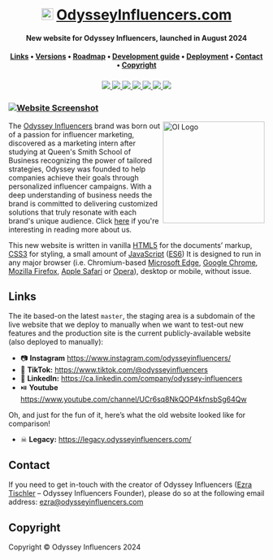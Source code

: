 <div align="center">
    <h1>
        <img src="readmeicon.png" alt="OI Logo" height="23px">
        <a href="https://www.odysseyinfluencers.com/">OdysseyInfluencers.com</a>
    </h1>
    <h4><b>New website for Odyssey Influencers, launched in August 2024</b></h4>
    <h4>
        <a href="#links">Links</a>
        •
        <a href="#versions">Versions</a>
        •
        <a href="#roadmap">Roadmap</a>
        •
        <a href="#development-guide">Development guide</a>
        •
        <a href="#deployment">Deployment</a>
        •
        <a href="#contact">Contact</a>
        •
        <a href="#copyright">Copyright</a>
    </h4>
    <h3>
        <a href="https://www.github.com/gordonDRAMsay">
            <img src="https://img.shields.io/badge/maintainer-%AndrewBaron">
        </a>
        <a href="https://www.odysseyinflueners.com/](https://www.odysseyinflueners.com)">
            <img src="https://img.shields.io/website?url=http%3A%2F%2Fwww.triumphmayflowerclub.com%2F">
        </a>
        <a href="https://www.odysseyinflueners.com">
            <img src="https://img.shields.io/badge/launched-Aug%202024-teal">
        </a>
        <a href="https://www.github.com/Odyssey-Influencers/odysseyinfluencers.com/commits/master">
            <img src="https://img.shields.io/github/last-commit/Stack-in-a-box/triumphmayflowerclub.com?color=blue&label=updated">
        </a>
        <a href="https://www.github.com/Odyssey-Influencers/odysseyinfluencers.com/releases/latest">
            <img src="https://img.shields.io/github/v/release/Stack-in-a-box/triumphmayflowerclub.com?color=blueviolet&label=version">
        </a>
        <a href="#copyright">
            <img src="https://img.shields.io/badge/licence-%C2%A9-crimson">
        </a>
        <a href="https://ca.linkedin.com/company/odyssey-influencers">
            <img src="https://img.shields.io/badge/social-LinkedIn-blue">
        </a>
    </h3>
</div>

### [![Website Screenshot](screenshot.png)](https://www.odysseyinfluencers.com/)

<img src="about/logo.png" alt="OI Logo" height="200px" align="right">

The [Odyssey Influencers](https://www.odysseyinfluencers.com/) brand was born out of a passion for influencer marketing, discovered as a marketing intern after studying at Queen's Smith School of Business recognizing the power of tailored strategies, Odyssey was founded to help companies achieve their goals through personalized influencer campaigns. With a deep understanding of business needs the brand is committed to delivering customized solutions that truly resonate with each brand's unique audience. Click [here](https://www.odysseyinfluencers.com/about) if you're interesting in reading more about us.

This new website is written in vanilla [HTML5](https://developer.mozilla.org/docs/web/html) for the documents’ markup, [CSS3](https://developer.mozilla.org/docs/web/css) for styling, a small amount of [JavaScript](https://developer.mozilla.org/docs/web/javascript) ([ES6](https://developer.mozilla.org/docs/web/javascript/language_resources)) It is designed to run in any major browser (i.e. Chromium-based [Microsoft Edge](https://www.microsoft.com/edge), [Google Chrome](https://www.google.co.uk/chrome), [Mozilla Firefox](https://www.mozilla.org/firefox), [Apple Safari](https://www.apple.com/safari) or [Opera](https://www.opera.com/)), desktop or mobile, without issue.

## Links

The ite based-on the latest `master`, the staging area is a subdomain of the live website that we deploy to manually when we want to test-out new features and the production site is the current publicly-available website (also deployed to manually):

* 📷 **Instagram** https://www.instagram.com/odysseyinfluencers/
* 🎵 **TikTok:** https://www.tiktok.com/@odysseyinfluencers
* 🔗 **LinkedIn:** https://ca.linkedin.com/company/odyssey-influencers
* ⏯️ **Youtube** https://www.youtube.com/channel/UCr6sq8NkQOP4kfnsbSg64Qw

Oh, and just for the fun of it, here’s what the old website looked like for comparison!

* ☠ **Legacy:** https://legacy.odysseyinfluencers.com/

## Contact

If you need to get in-touch with the creator of Odyssey Influencers ([Ezra Tischler](https://www.github.com/gordonDRAMsay) – Odyssey Influencers Founder), please do so at the following email address: [ezra@odysseyinfluencers.com](mailto:ezra@odysseyinfluencers.com?subject=OdysseyInfluencers%Website%Code)

## Copyright

Copyright © Odyssey Influencers 2024
